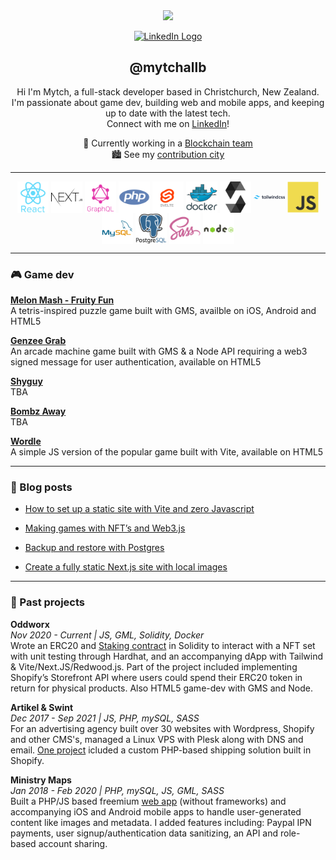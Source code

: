 <div id="header" align="center">
  <img src="https://media4.giphy.com/media/26n7b7PjSOZJwVCmY/giphy.gif?cid=790b7611a866f892dd360d0fd3acf4dc3aae16739f38fb71&rid=giphy.gif&ct=g" width="100"/>
  <div id="badges">

  [<img alt="LinkedIn Logo" width="120px" src="https://img.shields.io/badge/LinkedIn-blue?style=for-the-badge&logo=linkedin&logoColor=white" />](https://www.linkedin.com/in/mytchall-bransgrove-8352a3118/)

  </div>

## @mytchallb

Hi I'm Mytch, a full-stack developer based in Christchurch, New Zealand.  
I'm passionate about game dev, building web and mobile apps, and keeping up to date with the latest tech.  
Connect with me on [LinkedIn](https://www.linkedin.com/in/mytchall-bransgrove-8352a3118/)!

🔐 Currently working in a [Blockchain team](https://oddworx.com/)  
🏙 See my [contribution city](https://honzaap.github.io/GithubCity/?name=mytchallb&year=2022)

</div>

---

<div id="logo" align="center">
<img align="center" src="https://raw.githubusercontent.com/devicons/devicon/1119b9f84c0290e0f0b38982099a2bd027a48bf1/icons/react/react-original-wordmark.svg" width=50>
<img align="center" src="https://raw.githubusercontent.com/devicons/devicon/1119b9f84c0290e0f0b38982099a2bd027a48bf1/icons/nextjs/nextjs-original-wordmark.svg" width=50>
<img align="center" src="https://raw.githubusercontent.com/devicons/devicon/1119b9f84c0290e0f0b38982099a2bd027a48bf1/icons/graphql/graphql-plain-wordmark.svg" width=50>
<img align="center" src="https://raw.githubusercontent.com/devicons/devicon/master/icons/php/php-plain.svg" width=50>
<img align="center" src="https://raw.githubusercontent.com/devicons/devicon/1119b9f84c0290e0f0b38982099a2bd027a48bf1/icons/svelte/svelte-original-wordmark.svg" width=50>
<img align="center" src="https://raw.githubusercontent.com/devicons/devicon/1119b9f84c0290e0f0b38982099a2bd027a48bf1/icons/docker/docker-original-wordmark.svg" width=50>
<img align="center" src="https://raw.githubusercontent.com/devicons/devicon/1119b9f84c0290e0f0b38982099a2bd027a48bf1/icons/solidity/solidity-original.svg" width=50>
<img align="center" src="https://raw.githubusercontent.com/devicons/devicon/1119b9f84c0290e0f0b38982099a2bd027a48bf1/icons/tailwindcss/tailwindcss-original-wordmark.svg" width=50>
<img align="center" src="https://raw.githubusercontent.com/devicons/devicon/1119b9f84c0290e0f0b38982099a2bd027a48bf1/icons/javascript/javascript-original.svg" width=50>
<img align="center" src="https://raw.githubusercontent.com/devicons/devicon/1119b9f84c0290e0f0b38982099a2bd027a48bf1/icons/mysql/mysql-original-wordmark.svg" width=50>
<img align="center" src="https://raw.githubusercontent.com/devicons/devicon/1119b9f84c0290e0f0b38982099a2bd027a48bf1/icons/postgresql/postgresql-original-wordmark.svg" width=50 />
<img align="center" src="https://raw.githubusercontent.com/devicons/devicon/1119b9f84c0290e0f0b38982099a2bd027a48bf1/icons/sass/sass-original.svg" width=50 />
<img align="center" src="https://raw.githubusercontent.com/devicons/devicon/1119b9f84c0290e0f0b38982099a2bd027a48bf1/icons/nodejs/nodejs-original-wordmark.svg" width=50 />
</div>

---

### 🎮 Game dev

**[Melon Mash - Fruity Fun](https://apps.mbmedia.co.nz/melon-mash/)**  
A tetris-inspired puzzle game built with GMS, availble on iOS, Android and HTML5

**[Genzee Grab](https://arcade.oddworx.com/genzee-grab/)**  
An arcade machine game built with GMS & a Node API requiring a web3 signed message for user authentication, available on HTML5

[**Shyguy**](?)  
TBA

[**Bombz Away**](?)  
TBA

**[Wordle](https://github.com/mytchallb/wordle)**  
A simple JS version of the popular game built with Vite, available on HTML5

---

### 📝 Blog posts

* [How to set up a static site with Vite and zero Javascript](https://mytchall.dev/posts/2022/how-to-set-up-a-static-site-with-vite-and-zero-javascript/)

* [Making games with NFT’s and Web3.js](https://mytchall.dev/posts/2021/making-games-with-nfts-and-web3.js/)

* [Backup and restore with Postgres](https://mytchall.dev/posts/2022/backup-and-restore-with-postgres/)

* [Create a fully static Next.js site with local images](https://mytchall.dev/posts/2022/create-a-fully-static-next-js-site-with-local-images/)

---

### 💾 Past projects

**Oddworx**  
_Nov 2020 - Current | JS, GML, Solidity, Docker_  
Wrote an ERC20 and [Staking contract](https://etherscan.io/address/0x428b6a13277116C62D751bebbC6f47011A0Cdc11#code) in Solidity to interact with a NFT set with unit testing through Hardhat, and an accompanying dApp with Tailwind & Vite/Next.JS/Redwood.js. Part of the project included implementing Shopify’s Storefront API where users could spend their ERC20 token in return for physical products. Also HTML5 game-dev with GMS and Node.

**Artikel & Swint**  
_Dec 2017 - Sep 2021 | JS, PHP, mySQL, SASS_  
For an advertising agency built over 30 websites with Wordpress, Shopify and other CMS's, managed a Linux VPS with Plesk along with DNS and email. [One project](https://nzpetfoods.co.nz/pages/freight) icluded a custom PHP-based shipping solution built in Shopify.

**Ministry Maps**  
_Jan 2018 - Feb 2020 | PHP, mySQL, JS, GML, SASS_  
Built a PHP/JS based freemium [web app](https://ministrymaps.co.nz/) (without frameworks) and accompanying iOS and Android mobile apps to handle user-generated content like images and metadata. I added features including: Paypal IPN payments, user signup/authentication data sanitizing, an API and  role-based account sharing.
